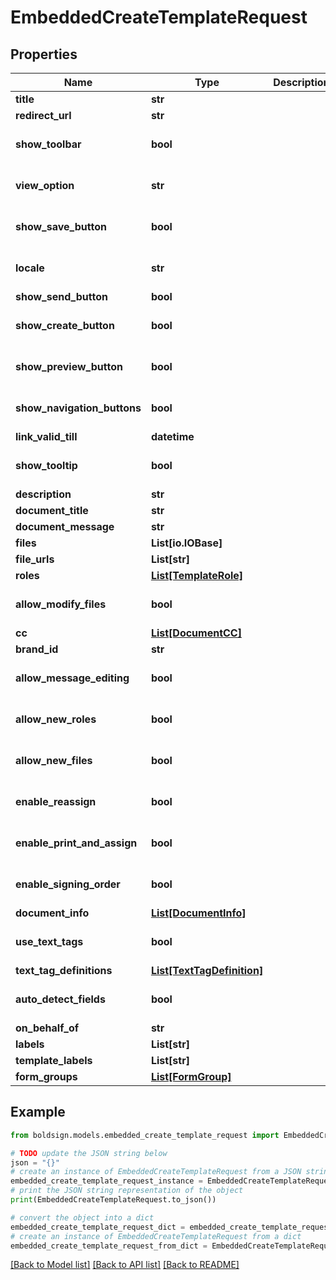 # EmbeddedCreateTemplateRequest


## Properties

Name | Type | Description | Notes
------------ | ------------- | ------------- | -------------
**title** | **str** |  | 
**redirect_url** | **str** |  | [optional] 
**show_toolbar** | **bool** |  | [optional] [default to False]
**view_option** | **str** |  | [optional] [default to 'PreparePage']
**show_save_button** | **bool** |  | [optional] [default to True]
**locale** | **str** |  | [optional] [default to 'EN']
**show_send_button** | **bool** |  | [optional] 
**show_create_button** | **bool** |  | [optional] [default to True]
**show_preview_button** | **bool** |  | [optional] [default to True]
**show_navigation_buttons** | **bool** |  | [optional] [default to True]
**link_valid_till** | **datetime** |  | [optional] 
**show_tooltip** | **bool** |  | [optional] [default to False]
**description** | **str** |  | [optional] 
**document_title** | **str** |  | [optional] 
**document_message** | **str** |  | [optional] 
**files** | **List[io.IOBase]** |  | [optional] 
**file_urls** | **List[str]** |  | [optional] 
**roles** | [**List[TemplateRole]**](TemplateRole.md) |  | [optional] 
**allow_modify_files** | **bool** |  | [optional] [default to True]
**cc** | [**List[DocumentCC]**](DocumentCC.md) |  | [optional] 
**brand_id** | **str** |  | [optional] 
**allow_message_editing** | **bool** |  | [optional] [default to True]
**allow_new_roles** | **bool** |  | [optional] [default to True]
**allow_new_files** | **bool** |  | [optional] [default to True]
**enable_reassign** | **bool** |  | [optional] [default to True]
**enable_print_and_assign** | **bool** |  | [optional] [default to False]
**enable_signing_order** | **bool** |  | [optional] [default to False]
**document_info** | [**List[DocumentInfo]**](DocumentInfo.md) |  | [optional] 
**use_text_tags** | **bool** |  | [optional] [default to False]
**text_tag_definitions** | [**List[TextTagDefinition]**](TextTagDefinition.md) |  | [optional] 
**auto_detect_fields** | **bool** |  | [optional] [default to False]
**on_behalf_of** | **str** |  | [optional] 
**labels** | **List[str]** |  | [optional] 
**template_labels** | **List[str]** |  | [optional] 
**form_groups** | [**List[FormGroup]**](FormGroup.md) |  | [optional] 

## Example

```python
from boldsign.models.embedded_create_template_request import EmbeddedCreateTemplateRequest

# TODO update the JSON string below
json = "{}"
# create an instance of EmbeddedCreateTemplateRequest from a JSON string
embedded_create_template_request_instance = EmbeddedCreateTemplateRequest.from_json(json)
# print the JSON string representation of the object
print(EmbeddedCreateTemplateRequest.to_json())

# convert the object into a dict
embedded_create_template_request_dict = embedded_create_template_request_instance.to_dict()
# create an instance of EmbeddedCreateTemplateRequest from a dict
embedded_create_template_request_from_dict = EmbeddedCreateTemplateRequest.from_dict(embedded_create_template_request_dict)
```
[[Back to Model list]](../README.md#documentation-for-models) [[Back to API list]](../README.md#documentation-for-api-endpoints) [[Back to README]](../README.md)


